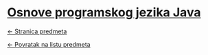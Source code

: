 # [Osnove programskog jezika Java](https://www.github.com/studosi-fer/JAVA)
[<- Stranica predmeta](https://www.fer.unizg.hr/predmet/opjj)

[<- Povratak na listu predmeta](https://www.github.com/studosi/FER)